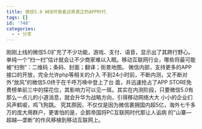 ```yaml
---
title: 微信5.0 WEB开放者迎来真正的APP时代
tags: []
id: '748'
categories:
  - - 分享
---
```


刚刚上线的微信5.0扩充了不少功能，游戏、支付、语音，显示出了其跨行野心。单纯一个“扫一扫”估计就会让不少商家难以入眠。移动互联网行业，哪些将最可能被“扫倒”：二维码；条码、封面；翻译；街景地图。 微信内部，支持更多的APP接口的开放，完全允许php等相关的介入 不到24小时前，不断内测，又不断对外“放风”的微信5.0终于在千呼万唤中登上了台 面，并迅速抢占了APP STORE免费榜单前三中的探花位，其影响力可以见一斑。其实在内测阶段，只要微信5.0有那么一点儿的小道消息，就会升华为战略方向，引得移动网络大大 小小的企业们风声鹤唳，鸡飞狗跳。 究其原因，不仅仅是因为微信裹拥国内超5亿，海外七千多万的庞大用群户，更害怕的是，企鹅帝国将PC互联网时代那让人诟病 的“山寨—超越—垄断”的作风移植到移动互联网上。